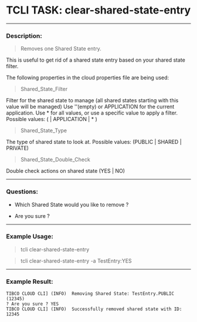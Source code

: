 # TCLI TASK: clear-shared-state-entry

---
### Description:
> Removes one Shared State entry.

This is useful to get rid of a shared state entry based on your shared state filter.

The following properties in the cloud properties file are being used:

> Shared_State_Filter

Filter for the shared state to manage (all shared states starting with this value will be managed)
Use ''(empty) or APPLICATION for the current application. Use * for all values, or use a specific value to apply a filter.
Possible values: ( <Filter> | APPLICATION | * )

> Shared_State_Type

The type of shared state to look at.
Possible values: (PUBLIC | SHARED | PRIVATE)

> Shared_State_Double_Check

Double check actions on shared state (YES | NO)

---
### Questions:

* Which Shared State would you like to remove ?

* Are you sure ?

---
### Example Usage:
> tcli clear-shared-state-entry

> tcli clear-shared-state-entry -a TestEntry:YES

---
### Example Result:

```console
TIBCO CLOUD CLI] (INFO)  Removing Shared State: TestEntry.PUBLIC (12345)
? Are you sure ? YES
TIBCO CLOUD CLI] (INFO)  Successfully removed shared state with ID: 12345
```
